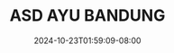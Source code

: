 --- 
title: "ASD AYU BANDUNG"
description: "    ASD AYU BANDUNG terbaru full vidio new"
date: 2024-10-23T01:59:09-08:00
file_code: "chxlxwezxlo0"
draft: false
cover: "ofca61o0qnt2fu2u.jpg"
tags: ["ASD", "AYU", "BANDUNG", "bokep-indo", "bokep-viral", "bokep-ig"]
length: 1520
fld_id: "1390195"
foldername: "ASD"
categories: ["ASD"]
views: 26
---